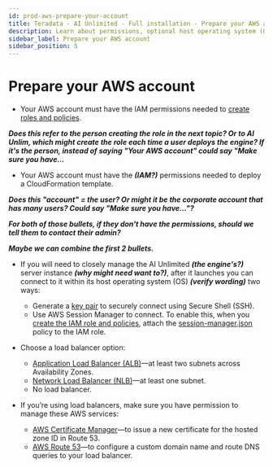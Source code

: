 ```yaml
---
id: prod-aws-prepare-your-account
title: Teradata - AI Unlimited - Full installation - Prepare your AWS account
description: Learn about permissions, optional host operating system (OS) access, and load balancer options before installing AI Unlimited on AWS.
sidebar_label: Prepare your AWS account 
sidebar_position: 5
---
```


# Prepare your AWS account

- Your AWS account must have the IAM permissions needed to [create roles and policies](/docs/install-ai-unlimited/production/AWS/before-you-begin/prod-aws-permissions-policies.md).

***Does this refer to the person creating the role in the next topic? Or to AI Unlim, which might create the role each time a user deploys the engine? If it's the person, instead of saying "Your AWS account" could say "Make sure you have...***

- Your AWS account must have the ***(IAM?)*** permissions needed to deploy a CloudFormation template. 

***Does this "account" = the user? Or might it be the corporate account that has many users? Could say "Make sure you have..."?***

***For both of those bullets, if they don't have the permissions, should we tell them to contact their admin?***

***Maybe we can combine the first 2 bullets.***

- If you will need to closely manage the AI Unlimited ***(the engine's?)*** server instance ***(why might need want to?)***, after it launches you can connect to it within its host operating system (OS) ***(verify wording)*** two ways:
	- Generate a [key pair](https://docs.aws.amazon.com/AWSEC2/latest/UserGuide/ec2-key-pairs.html) to securely connect using Secure Shell (SSH).
	- Use AWS Session Manager to connect. To enable this, when you [create the IAM role and policies](/docs/install-ai-unlimited/production/AWS/before-you-begin/prod-aws-permissions-policies.md), attach the [session-manager.json](https://github.com/Teradata/ai-unlimited/blob/develop/deployments/aws/policies/session-manager.json) policy to the IAM role.

- Choose a load balancer option:
	- [Application Load Balancer (ALB)](https://docs.aws.amazon.com/elasticloadbalancing/latest/application/application-load-balancer-getting-started.html)&mdash;at least two subnets across Availability Zones. 
	- [Network Load Balancer (NLB)](https://docs.aws.amazon.com/elasticloadbalancing/latest/network/network-load-balancer-getting-started.html)&mdash;at least one subnet.
	- No load balancer.
	
- If you’re using load balancers, make sure you have permission to manage these AWS services:
	- [AWS Certificate Manager](https://docs.aws.amazon.com/acm/)&mdash;to issue a new certificate for the hosted zone ID in Route 53.
	- [AWS Route 53](https://docs.aws.amazon.com/Route53/latest/DeveloperGuide/Welcome.html)&mdash;to configure a custom domain name and route DNS queries to your load balancer.



